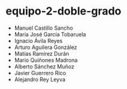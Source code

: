 # equipo-2-doble-grado
- Manuel Castillo Sancho
- María José García Tobaruela
- Ignacio Ávila Reyes
- Arturo Aguilera González
- Matías Ramírez Durán
- Mario Quiñones Madrona
- Alberto Sánchez Muñoz
- Javier Guerrero Rico
- Alejandro Rey Leyva
